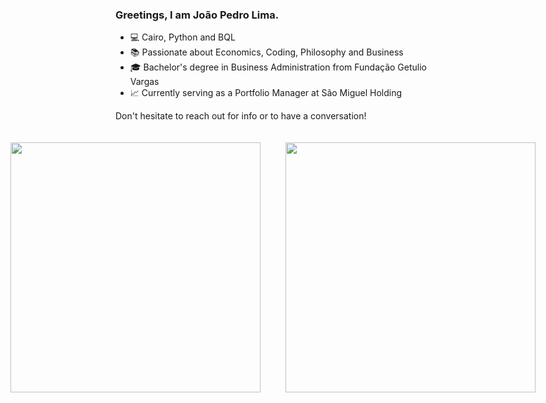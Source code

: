 ### Greetings, I am João Pedro Lima.

- 💻 Cairo, Python and BQL
- 📚 Passionate about Economics, Coding, Philosophy and Business
- 🎓 Bachelor's degree in Business Administration from Fundação Getulio Vargas
- 📈 Currently serving as a Portfolio Manager at São Miguel Holding

Don't hesitate to reach out for info or to have a conversation!

<div style="display: flex; justify-content: center;">
  <div style="flex: 1; padding: 20px;">
    <a href="https://github.com/candidecoder">
      <img width="400" src="https://github-readme-stats.vercel.app/api?username=candidecoder&show_icons=true&theme=tokyonight&include_all_commits=true&count_private=true"/>
    </a>
  </div>
  <div style="flex: 1; padding: 20px;">
    <a href="https://github.com/candidecoder">
      <img width="400" src="https://github-readme-stats.vercel.app/api/top-langs/?username=candidecoder&layout=compact&langs_count=7&theme=tokyonight"/>
    </a>
  </div>
</div>
